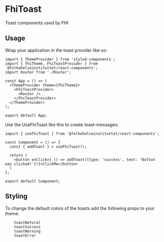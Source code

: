 # FhiToast

Toast components used by FHI

## Usage

Wrap your application in the toast provider like so:

```tsx
import { ThemeProvider } from 'styled-components';
import { fhiTheme, FhiToastProvider } from '@folkehelseinstituttet/react-components';
import Router from './Router';

const App = () => (
  <ThemeProvider theme={fhiTheme}>
    <FhiToastProvider>
      <Router />
    </FhiToastProvider>
  </ThemeProvider>
);

export default App;
```

Use the UseFhiToast like this to create toast-messages:

```tsx
import { useFhiToast } from '@folkehelseinstituttet/react-components';

const Component = () => {
  const { addToast } = useFhiToast();
  
  return (
    <button onClick={ () => addToast({type: 'success', text: 'Button was clicked!'})}>ClickMe</button>
  )
};

export default Component;
```

## Styling

To change the default colors of the toasts add the following props to your theme:
```
    toastNetural
    toastSuccess
    toastWarning
    toastError
```